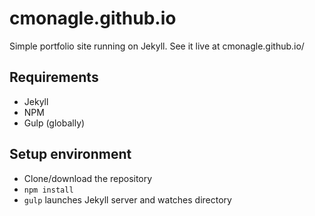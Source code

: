 # cmonagle.github.io

Simple portfolio site running on Jekyll.
See it live at cmonagle.github.io/

## Requirements

- Jekyll
- NPM
- Gulp (globally)

## Setup environment

- Clone/download the repository
- ```npm install```
- ```gulp``` launches Jekyll server and watches directory
